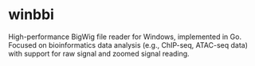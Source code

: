 # winbbi
High-performance BigWig file reader for Windows, implemented in Go. Focused on bioinformatics data analysis (e.g., ChIP-seq, ATAC-seq data) with support for raw signal and zoomed signal reading.
